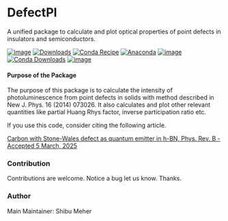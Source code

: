 # DefectPl
A unified package to calculate and plot optical properties of point defects in insulators and semiconductors.


[![image](https://img.shields.io/pypi/v/defectpl.svg)](https://pypi.python.org/pypi/defectpl)
[![Downloads](https://static.pepy.tech/badge/defectpl)](https://pepy.tech/project/defectpl)
[![Conda Recipe](https://img.shields.io/badge/recipe-defectpl-green.svg)](https://github.com/conda-forge/defectpl-feedstock)
[![Anaconda](https://anaconda.org/conda-forge/defectpl/badges/version.svg)](https://anaconda.org/conda-forge/defectpl)
[![image](https://img.shields.io/conda/vn/conda-forge/defectpl.svg)](https://anaconda.org/conda-forge/defectpl)
[![Conda Downloads](https://img.shields.io/conda/dn/conda-forge/defectpl.svg)](https://anaconda.org/conda-forge/defectpl)
[![image](https://img.shields.io/badge/License-MIT-yellow.svg)](https://opensource.org/licenses/MIT)


#### Purpose of the Package
The purpose of this package is to calculate the intensity of photoluminescence from point defects in solids with method described in New J. Phys. 16 (2014) 073026. It also calculates and plot other relevant quantities like partial Huang Rhys factor, inverse participation ratio etc.

If you use this code, consider citing the following article.

[Carbon with Stone-Wales defect as quantum emitter in h-BN, Phys. Rev. B - Accepted 5 March, 2025](https://journals.aps.org/prb/accepted/af077O80Ldc11d40931d43e906c2f34c48ce8163e)

### Contribution
Contributions are welcome.
Notice a bug let us know. Thanks.

### Author
Main Maintainer: Shibu Meher
